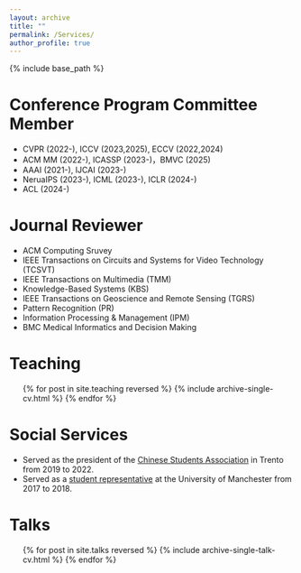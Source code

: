 ```yaml
---
layout: archive
title: ""
permalink: /Services/
author_profile: true
---
```


{% include base_path %}


  
Conference Program Committee Member
======
* CVPR (2022-), ICCV (2023,2025), ECCV (2022,2024)
* ACM MM (2022-), ICASSP (2023-)，BMVC (2025)
* AAAI (2021-), IJCAI (2023-)
* NeruaIPS (2023-), ICML (2023-), ICLR (2024-)
* ACL (2024-)
<!-- * ACL (2022-), EMNLP (2022-), NAACL (2024-), EACL (2022-) -->

Journal Reviewer
======
* ACM Computing Sruvey
* IEEE Transactions on Circuits and Systems for Video Technology (TCSVT)
* IEEE Transactions on Multimedia (TMM)
* Knowledge-Based Systems (KBS)
* IEEE Transactions on Geoscience and Remote Sensing (TGRS)
* Pattern Recognition (PR)
* Information Processing & Management (IPM)
* BMC Medical Informatics and Decision Making


Teaching
======
  <ul>{% for post in site.teaching reversed %}
    {% include archive-single-cv.html %}
  {% endfor %}</ul>

Social Services
=======
* Served as the president of the [Chinese Students Association](https://www.cssui.org/) in Trento from 2019 to 2022.
* Served as a [student representative](https://www.yoursay.manchester.ac.uk/student-reps/) at the University of Manchester from 2017 to 2018.

Talks
======
  <ul>{% for post in site.talks reversed %}
    {% include archive-single-talk-cv.html  %}
  {% endfor %}</ul>